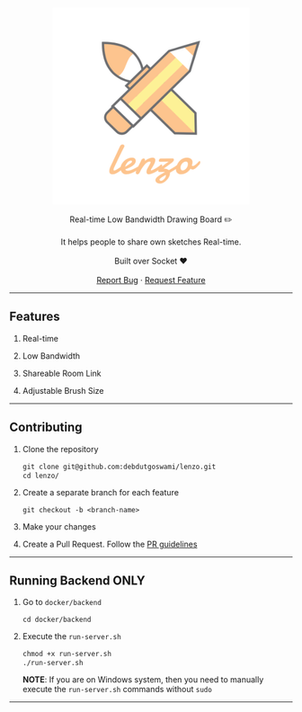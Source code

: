 <br />
<p align="center">
  <img src="assets/favicon.png" width="350px" alt="Logo" >
  <br />
  <p align="center">
    Real-time Low Bandwidth Drawing Board ✏️
    <br />
    <br />
    It helps people to share own sketches Real-time.
    <br />
    <br />
    Built over Socket ❤️
    <br />
    <br />
    <a href="https://github.com/debdutgoswami/lenzo/issues/new?assignees=&labels=&template=bug_report.md&title=">Report Bug</a>
    ·
    <a href="https://github.com/debdutgoswami/lenzo/issues/new?assignees=&labels=&template=feature_request.md&title=">Request Feature</a>
  </p>
</p>

---

## Features

1. Real-time

2. Low Bandwidth

3. Shareable Room Link

4. Adjustable Brush Size

---

## Contributing

1. Clone the repository

    ```shell
    git clone git@github.com:debdutgoswami/lenzo.git
    cd lenzo/
    ```

2. Create a separate branch for each feature

    ```shell
    git checkout -b <branch-name>
    ```

3. Make your changes

4. Create a Pull Request. Follow the [PR guidelines](/CONTRIBUTING.md#pull-request-process)

---

## Running Backend ONLY

1. Go to `docker/backend`

    ```shell
    cd docker/backend
    ```

2. Execute the `run-server.sh`

    ```shell
    chmod +x run-server.sh
    ./run-server.sh
    ```

    **NOTE**: If you are on Windows system, then you need to manually execute the `run-server.sh` commands without `sudo`

---

